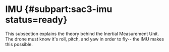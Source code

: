 # IMU {#subpart:sac3-imu status=ready}

This subsection explains the theory behind the Inertial Measurement Unit. The drone must know it's roll, pitch, and yaw in order to fly-- the IMU makes this possible. 
